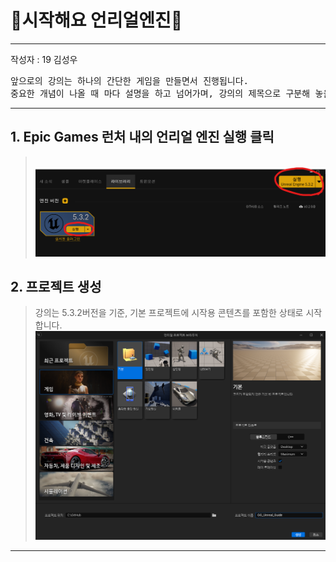 # :raccoon:시작해요 언리얼엔진🌳


---
작성자 : 19 김성우

<pre>
앞으로의 강의는 하나의 간단한 게임을 만들면서 진행됩니다.
중요한 개념이 나올 때 마다 설명을 하고 넘어가며, 강의의 제목으로 구분해 놓을 예정입니다.
</pre>

---
## 1. Epic Games 런처 내의 언리얼 엔진 실행 클릭
> <br>![image](./Pic/p1.png)


## 2. 프로젝트 생성 
> 강의는 5.3.2버전을 기준, 기본 프로젝트에 시작용 콘텐츠를 포함한 상태로 시작합니다.
> ![image](./Pic/p2.png)

---


